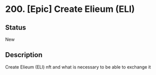# 200. [Epic] Create Elieum (ELI)

## Status

New

## Description

Create Elieum (ELI) nft and what is necessary to be able to exchange it